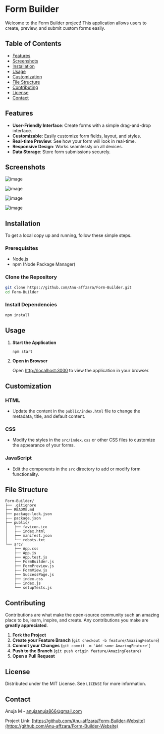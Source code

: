 # Form Builder

Welcome to the Form Builder project! This application allows users to create, preview, and submit custom forms easily.

## Table of Contents

- [Features](#features)
- [Screenshots](#Screenshots)
- [Installation](#installation)
- [Usage](#usage)
- [Customization](#customization)
- [File Structure](#file-structure)
- [Contributing](#contributing)
- [License](#license)
- [Contact](#contact)

## Features

- **User-Friendly Interface**: Create forms with a simple drag-and-drop interface.
- **Customizable**: Easily customize form fields, layout, and styles.
- **Real-time Preview**: See how your form will look in real-time.
- **Responsive Design**: Works seamlessly on all devices.
- **Data Storage**: Store form submissions securely.

## Screenshots

![image](https://github.com/user-attachments/assets/220d777b-5dea-4024-8822-89466ff7384c)

![image](https://github.com/user-attachments/assets/1591dd8a-661e-43bf-8baa-c0d3cf415703)

![image](https://github.com/user-attachments/assets/594b5e73-cbd1-499d-a25b-fcaec6c415d2)

![image](https://github.com/user-attachments/assets/592ae266-ae95-463a-97da-8b689a0f6ac3)


## Installation

To get a local copy up and running, follow these simple steps.

### Prerequisites

- Node.js
- npm (Node Package Manager)

### Clone the Repository

```bash
git clone https://github.com/Anu-affzara/Form-Builder.git
cd Form-Builder
```

### Install Dependencies

```bash
npm install
```

## Usage

1. **Start the Application**

   ```bash
   npm start
   ```

2. **Open in Browser**

   Open [http://localhost:3000](http://localhost:3000) to view the application in your browser.

## Customization

### HTML

- Update the content in the `public/index.html` file to change the metadata, title, and default content.

### CSS

- Modify the styles in the `src/index.css` or other CSS files to customize the appearance of your forms.

### JavaScript

- Edit the components in the `src` directory to add or modify form functionality.

## File Structure

```plaintext
Form-Builder/
├── .gitignore
├── README.md
├── package-lock.json
├── package.json
├── public/
│   ├── favicon.ico
│   ├── index.html
│   ├── manifest.json
│   └── robots.txt
└── src/
    ├── App.css
    ├── App.js
    ├── App.test.js
    ├── FormBuilder.js
    ├── FormPreview.js
    ├── FormView.js
    ├── SuccessPage.js
    ├── index.css
    ├── index.js
    └── setupTests.js
```

## Contributing

Contributions are what make the open-source community such an amazing place to be, learn, inspire, and create. Any contributions you make are **greatly appreciated**.

1. **Fork the Project**
2. **Create your Feature Branch** (`git checkout -b feature/AmazingFeature`)
3. **Commit your Changes** (`git commit -m 'Add some AmazingFeature'`)
4. **Push to the Branch** (`git push origin feature/AmazingFeature`)
5. **Open a Pull Request**

## License

Distributed under the MIT License. See `LICENSE` for more information.

## Contact

Anuja M - [anujaanuja866@gmail.com](mailto:anujaanuja866@gmail.com)

Project Link: [https://github.com/Anu-affzara/Form-Builder-Website](https://github.com/Anu-affzara/Form-Builder-Website)

